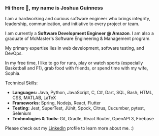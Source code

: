 ### Hi there 👋, my name is Joshua Guinness

I am a hardworking and curious software engineer who brings integrity, leadership, communication, and initiative to every project or team.

I am currently a **Software Development Engineer @ Amazon**. I am also a graduate of McMaster's Software Engineering & Management program.

My primary expertise lies in web development, software testing, and DevOps.

In my free time, I like to go for runs, play or watch sports (especially Basketball and F1), grab food with friends, or spend time with my wife, Sophia. 

Technical Skills:
- **Languages:** Java, Python, JavaScript, C, C#, Dart, SQL, Bash, HTML, CSS, MATLAB, LaTeX
- **Frameworks:** Spring, Nodejs, React, Flutter
- **Testing:** Jest, SuperTest, JUnit, Spock, Citrus, Cucumber, pytest, Selenium
- **Technologies & Tools:** Git, Gradle, React Router, OpenAPI 3, Firebase

Please check out my [LinkedIn](https://www.linkedin.com/in/joshua-guinness/) profile to learn more about me. :)

<!--
**joshuaguinness/joshuaguinness** is a ✨ _special_ ✨ repository because its `README.md` (this file) appears on your GitHub profile.

Here are some ideas to get you started:

- 🔭 I’m currently working on ...
- 🌱 I’m currently learning ...
- 👯 I’m looking to collaborate on ...
- 🤔 I’m looking for help with ...
- 💬 Ask me about ...
- 📫 How to reach me: ...
- 😄 Pronouns: ...
- ⚡ Fun fact: ...
-->
